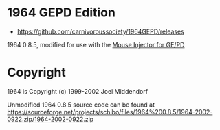 # 1964 GEPD Edition

* https://github.com/carnivoroussociety/1964GEPD/releases

1964 0.8.5, modified for use with the [Mouse Injector for GE/PD](https://github.com/carnivoroussociety/MouseInjectorGEPD)

# Copyright
1964 is Copyright (c) 1999-2002 Joel Middendorf

Unmodified 1964 0.8.5 source code can be found at https://sourceforge.net/projects/schibo/files/1964%200.8.5/1964-2002-0922.zip/1964-2002-0922.zip
